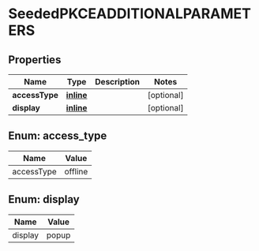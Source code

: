 
# SeededPKCEADDITIONALPARAMETERS

## Properties
Name | Type | Description | Notes
------------ | ------------- | ------------- | -------------
**accessType** | [**inline**](#accesstype) |  |  [optional]
**display** | [**inline**](#display) |  |  [optional]


<a id="AccessType"></a>
## Enum: access_type
Name | Value
---- | -----
accessType | offline


<a id="Display"></a>
## Enum: display
Name | Value
---- | -----
display | popup



